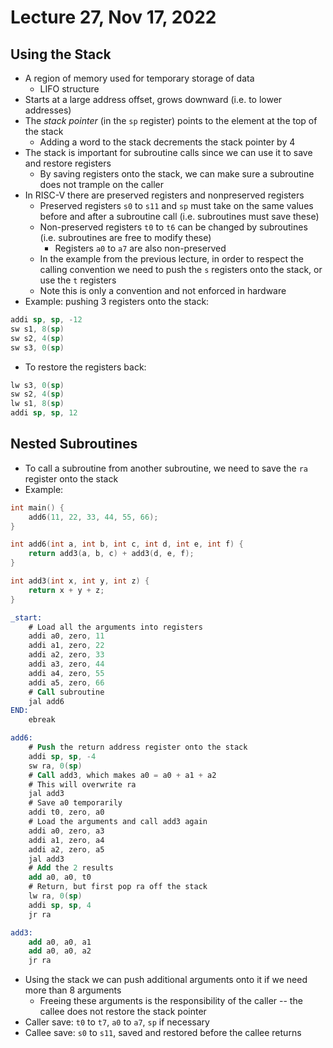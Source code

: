 # Lecture 27, Nov 17, 2022

## Using the Stack

* A region of memory used for temporary storage of data
	* LIFO structure
* Starts at a large address offset, grows downward (i.e. to lower addresses)
* The *stack pointer* (in the `sp` register) points to the element at the top of the stack
	* Adding a word to the stack decrements the stack pointer by 4
* The stack is important for subroutine calls since we can use it to save and restore registers
	* By saving registers onto the stack, we can make sure a subroutine does not trample on the caller
* In RISC-V there are preserved registers and nonpreserved registers
	* Preserved registers `s0` to `s11` and `sp` must take on the same values before and after a subroutine call (i.e. subroutines must save these)
	* Non-preserved registers `t0` to `t6` can be changed by subroutines (i.e. subroutines are free to modify these)
		* Registers `a0` to `a7` are also non-preserved
	* In the example from the previous lecture, in order to respect the calling convention we need to push the `s` registers onto the stack, or use the `t` registers
	* Note this is only a convention and not enforced in hardware
* Example: pushing 3 registers onto the stack:

```nasm
addi sp, sp, -12
sw s1, 8(sp)
sw s2, 4(sp)
sw s3, 0(sp)
```

* To restore the registers back:

```nasm
lw s3, 0(sp)
sw s2, 4(sp)
lw s1, 8(sp)
addi sp, sp, 12
```

## Nested Subroutines

* To call a subroutine from another subroutine, we need to save the `ra` register onto the stack
* Example:

```c
int main() {
	add6(11, 22, 33, 44, 55, 66);
}

int add6(int a, int b, int c, int d, int e, int f) {
	return add3(a, b, c) + add3(d, e, f);
}

int add3(int x, int y, int z) {
	return x + y + z;
}
```

```nasm
_start:
	# Load all the arguments into registers
	addi a0, zero, 11
	addi a1, zero, 22
	addi a2, zero, 33
	addi a3, zero, 44
	addi a4, zero, 55
	addi a5, zero, 66
	# Call subroutine
	jal add6
END:
	ebreak

add6:
	# Push the return address register onto the stack
	addi sp, sp, -4
	sw ra, 0(sp)
	# Call add3, which makes a0 = a0 + a1 + a2
	# This will overwrite ra
	jal add3
	# Save a0 temporarily
	addi t0, zero, a0
	# Load the arguments and call add3 again
	addi a0, zero, a3
	addi a1, zero, a4
	addi a2, zero, a5
	jal add3
	# Add the 2 results
	add a0, a0, t0
	# Return, but first pop ra off the stack
	lw ra, 0(sp)
	addi sp, sp, 4
	jr ra

add3:
	add a0, a0, a1
	add a0, a0, a2
	jr ra
```

* Using the stack we can push additional arguments onto it if we need more than 8 arguments
	* Freeing these arguments is the responsibility of the caller -- the callee does not restore the stack pointer
* Caller save: `t0` to `t7`, `a0` to `a7`, `sp` if necessary
* Callee save: `s0` to `s11`, saved and restored before the callee returns

